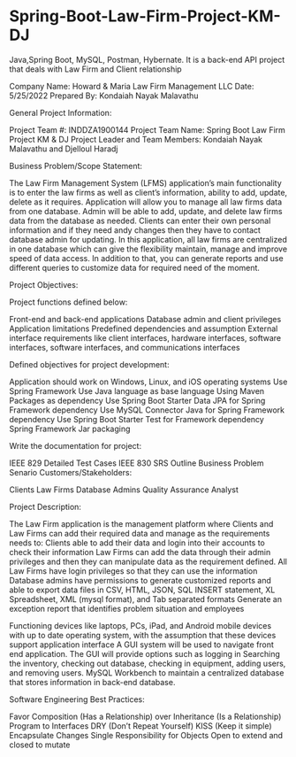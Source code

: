 # Spring-Boot-Law-Firm-Project-KM-DJ
Java,Spring Boot, MySQL, Postman, Hybernate. It is a back-end API project that deals with Law Firm and Client relationship


Company Name: Howard & Maria Law Firm Management LLC 
Date: 5/25/2022
Prepared By: Kondaiah Nayak Malavathu



General Project Information:

Project Team #:   INDDZA1900144
Project Team Name:   Spring Boot Law Firm Project KM & DJ
Project Leader and Team Members: Kondaiah Nayak Malavathu and Djelloul Haradj



Business Problem/Scope Statement:

The Law Firm Management System (LFMS) application’s main functionality is to enter the law firms as well as client’s information, ability to add, update, delete as it requires.  Application will allow you to manage all law firms data from one database. Admin will be able to add, update, and delete law firms data from the database as needed. Clients can enter their own personal information and if they need andy  changes then they have to contact database admin for updating. In this application, all law firms are centralized  in one database which can give the flexibility maintain, manage and improve speed of  data access. In addition to that, you can generate reports and use different queries to customize data for required need of the moment. 


Project Objectives:

Project functions defined below:

Front-end and back-end applications
Database admin and client privileges 
Application limitations 
Predefined dependencies and assumption
External interface requirements like client interfaces, hardware interfaces, software interfaces, software interfaces, and communications interfaces


Defined objectives for project development: 

Application should work on Windows, Linux, and iOS operating systems
Use Spring Framework
Use Java language as base language
Using Maven Packages as dependency 
Use Spring Boot Starter Data JPA for Spring Framework dependency
Use MySQL Connector Java for Spring Framework dependency
Use Spring Boot Starter Test for Framework dependency
Spring Framework Jar packaging 


Write the documentation for project: 

IEEE 829 Detailed Test Cases
IEEE 830 SRS Outline
Business Problem Senario
 Customers/Stakeholders:

Clients
Law Firms
Database Admins
Quality Assurance Analyst


Project Description: 
 
 The Law Firm application is the management platform where Clients and Law Firms can add their required data and manage as the requirements needs to:
Clients able to add their data and login into their accounts to check their information
Law Firms can add the data through their admin privileges and then they can manipulate data as the requirement defined. 
All Law Firms have login privileges so that they can use the information
Database admins have permissions to generate customized  reports and able to export data files in CSV, HTML, JSON, SQL INSERT statement, XL Spreadsheet, XML (mysql format), and Tab separated formats
Generate an exception report that identifies problem situation and employees

Functioning devices like laptops, PCs, iPad, and Android mobile devices with up to date operating system, with the assumption that these devices support application interface
A GUI system will be used to navigate front end application. The GUI will provide options such as logging in
Searching the inventory, checking out database, checking in equipment, adding users, and removing users. MySQL Workbench to maintain a centralized database that stores information in back-end database. 
 
 
 Software Engineering Best Practices:

Favor Composition (Has a Relationship) over Inheritance (Is a Relationship) 
Program to Interfaces 
DRY (Don’t Repeat Yourself)
KISS (Keep it simple) 
Encapsulate Changes
Single Responsibility for Objects
Open to extend and closed to mutate




